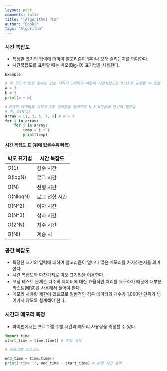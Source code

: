 ```yaml
---
layout: post
comments: false
title: "[Algorithm] 기초"
author: "Booki"
tags: "Algorithm"
---
```


### 시간 복잡도

- 특정한 크기의 입력에 대하여 알고리즘이 얼마나 오래 걸리는지를 의미한다.
- 시간복잡도를 표현할 때는 빅오(Big-O) 표기법을 사용한다.

`Example`

```python
# 이 코드의 연산 횟수는 단순 더하기 1회이기 때문에 시간복잡도는 O(1)로 표현할 수 있음
a = 3
b = 5
print(a + b)

# N개의 데이터를 가지고 2중 반복문을 통하므로 N X N만큼의 연산이 필요함
# 즉, O(N^2)
array = [1, 3, 5, 7, 9] # N = 5
for i in array:
	for j in array:
		temp = i + j
		print(temp)
```

**시간 복잡도 표 (위에 있을수록 빠름)**

| 빅오 표기법 | 시간 복잡도 |
| --- | --- |
| $O(1)$ | 상수 시간 |
| O(logN) | 로그 시간 |
| O(N) | 선형 시간 |
| O(NlogN) | 로그 선형 시간 |
| O(N^2) | 이차 시간 |
| O(N^3) | 삼차 시간 |
| O(2^N) | 지수 시간 |
| O(N!) | 계승 시 |

### 공간 복잡도

- 특정한 크기의 입력에 대하여 알고리즘이 얼마나 많은 메모리를 차지하는지를 의미한다.
- 시간 복잡도와 마찬가지로 빅오 표기법을 이용한다.
- 코딩 테스트 문제는 다수의 데이터에 대한 효율적인 처리를 요구하기 때문에 대부분 리스트(배열)를 사용해서 풀어야 한다.
- 메모리 사용량 제한이 있으므로 일반적인 경우 데이터의 개수가 1,000만 단위가 넘어가지 않도록 설계해야 한다.

### 시간과 메모리 측정

- 파이썬에서는 프로그램 수행 시간과 메모리 사용량을 측정할 수 있다.

```python
import time
start_time = time.time() # 측정 시작

# 프로그램 소스코드

end_time = time.time()
print("time :", end_time - start_time) # 수행 시간 출력
```